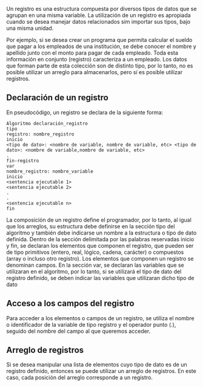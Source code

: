 Un registro es una estructura compuesta por diversos tipos de datos que se agrupan en una misma variable. La utilización de un registro es apropiada cuando se desea manejar datos relacionados sim importar sus tipos, bajo una misma unidad.

Por ejemplo, si se desea crear un programa que permita calcular el sueldo que pagar a los empleados de una institución, se debe conocer el nombre y apellido junto con el monto para pagar de cada empleado. Toda esta información en conjunto (registro) caracteriza a un empleado. Los datos que forman parte de esta colección son de distinto tipo, por lo tanto, no es posible utilizar un arreglo para almacenarlos, pero sí es posible utilizar registros.
## Declaración de un registro

En pseudocódigo, un registro se declara de la siguiente forma:

```
Algoritmo declaración_registro
tipo
registro: nombre_registro
inicio
<tipo de dato>: <nombre de variable, nombre de variable, etc> <tipo de dato>: <nombre de variable,nombre de variable, etc>
.
fin-registro
var
nombre_registro: nombre_variable
inicio
<sentencia ejecutable 1>
<sentencia ejecutable 2>
.
.
<sentencia ejecutable n>
fin
```

La composición de un registro define el programador, por lo tanto, al igual que los arreglos, su estructura debe definirse en la sección tipo del algoritmo y también debe indicarse un nombre a la estructura o tipo de dato definida. Dentro de la sección delimitada por las palabras reservadas inicio y fin, se declaran los elementos que componen el registro, que pueden ser de tipo primitivos (entero, real, lógico, cadena, carácter) o compuestos (array o incluso otro registro). Los elementos que componen un registro se denominan campos.
En la sección var, se declaran las variables que se utilizaran en el algoritmo, por lo tanto, si se utilizará el tipo de dato del registro definido, se deben indicar las variables que utilizaran dicho tipo de dato
## Acceso a los campos del registro

Para acceder a los elementos o campos de un registro, se utiliza el nombre o identificador de la variable de tipo registro y el operador punto (.), seguido del nombre del campo al que queremos acceder.
## Arreglo de registros

Si se desea manipular una lista de elementos cuyo tipo de dato es de un registro definido, entonces se puede utilizar un arreglo de registros. En este caso, cada posición del arreglo corresponde a un registro.